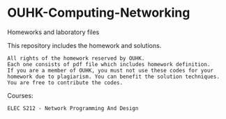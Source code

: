 # OUHK-Computing-Networking
Homeworks and laboratory files 

This repository includes the homework and solutions.

    All rights of the homework reserved by OUHK.
    Each one consists of pdf file which includes homework definition.
    If you are a member of OUHK, you must not use these codes for your homework due to plagiarism. You can benefit the solution techniques.
    You are free to contribute the codes.

Courses:

    ELEC S212 - Network Programming And Design
